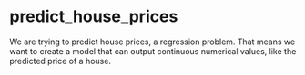 # predict_house_prices
We are trying to predict house prices, a regression problem. That means we want to create a model that can output continuous numerical values, like the predicted price of a house.
